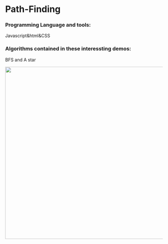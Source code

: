 # Path-Finding
### Programming Language and tools:</br>
Javascript&html&CSS</br>
### Algorithms contained in these interessting demos:</br>
BFS and A star</br>

<img width="550px" src="https://cdn.glitch.com/cf3c83ea-6780-4df5-b353-5a953403b9cd%2Fdemo1..gif?1555688772245">

